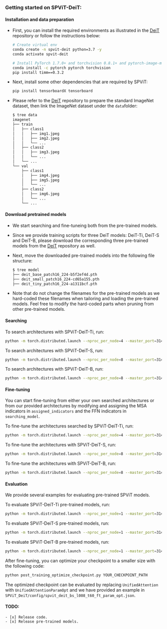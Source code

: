 ### Getting started on SPViT-DeiT:

#### Installation and data preparation

- First, you can install the required environments as illustrated in the [DeiT](https://github.com/facebookresearch/deit) repository or follow the instructions below:

  ```bash
  # Create virtual env
  conda create -n spvit-deit python=3.7 -y
  conda activate spvit-deit
  
  # Install PyTorch 1.7.0+ and torchvision 0.8.1+ and pytorch-image-models 0.3.2:
  conda install -c pytorch pytorch torchvision
  pip install timm==0.3.2
  ```

- Next, install some other dependencies that are required by SPViT:

  ```bash
  pip install tensorboardX tensorboard
  ```

- Please refer to the [DeiT](https://github.com/facebookresearch/deit) repository to prepare the standard ImageNet dataset, then link the ImageNet dataset under the `data`folder:

  ```bash
  $ tree data
  imagenet
  ├── train
  │   ├── class1
  │   │   ├── img1.jpeg
  │   │   ├── img2.jpeg
  │   │   └── ...
  │   ├── class2
  │   │   ├── img3.jpeg
  │   │   └── ...
  │   └── ...
  └── val
      ├── class1
      │   ├── img4.jpeg
      │   ├── img5.jpeg
      │   └── ...
      ├── class2
      │   ├── img6.jpeg
      │   └── ...
      └── ...
  ```

#### Download pretrained models

- We start searching and fine-tuneing both from the pre-trained models.

- Since we provide training scripts for three DeiT models: DeiT-Ti, DeiT-S and DeiT-B, please download the corresponding three pre-trained models from the [DeiT](https://github.com/facebookresearch/deit) repository as well.

- Next, move the downloaded pre-trained models into the following file structure:

  ```bash
  $ tree model
  ├── deit_base_patch16_224-b5f2ef4d.pth
  ├── deit_small_patch16_224-cd65a155.pth
  ├── deit_tiny_patch16_224-a1311bcf.pth
  ```

- Note that do not change the filenames for the pre-trained models as we hard-coded these filenames when tailoring and loading the pre-trained models. Feel free to modify the hard-coded parts when pruning from other pre-trained models.

#### Searching

To search architectures with SPViT-DeiT-Ti, run:

```bash
python -m torch.distributed.launch --nproc_per_node=4 --master_port=3146 --use_env main_pruning.py --config config/spvit_deit_ti_l200_t10_search.json
```

To search architectures with SPViT-DeiT-S, run:

```bash
python -m torch.distributed.launch --nproc_per_node=8 --master_port=3146 --use_env main_pruning.py --config config/spvit_deit_sm_l30_t32_search.json
```

To search architectures with SPViT-DeiT-B, run:

```bash
python -m torch.distributed.launch --nproc_per_node=8 --master_port=3146 --use_env main_pruning.py --config config/spvit_deit_bs_l006_t100_search.json
```

#### Fine-tuning

You can start fine-tuning from either your own searched architectures or from our provided architectures by modifying and assigning the MSA indicators in `assigned_indicators` and the FFN indicators in `searching_model`.

To fine-tune the architectures searched by SPViT-DeiT-Ti, run:

```bash
python -m torch.distributed.launch --nproc_per_node=4 --master_port=3146 --use_env main_pruning.py --config config/spvit_deit_ti_l200_t10_ft.json
```

To fine-tune the architectures with SPViT-DeiT-S, run:

```bash
python -m torch.distributed.launch --nproc_per_node=8 --master_port=3146 --use_env main_pruning.py --config config/spvit_deit_sm_l30_t32_ft.json
```

To fine-tune the architectures with SPViT-DeiT-B, run:

```bash
python -m torch.distributed.launch --nproc_per_node=8 --master_port=3146 --use_env main_pruning.py --config config/spvit_deit_bs_l006_t100_ft.json
```

#### Evaluation

We provide several examples for evaluating pre-trained SPViT models.

To evaluate SPViT-DeiT-Ti pre-trained models, run:

```bash
python -m torch.distributed.launch --nproc_per_node=1 --master_port=3146 --use_env main_pruning.py --config config/spvit_deit_ti_l200_t10_ft.json --resume [PRE-TRAINED MODEL PATH] --eval
```

To evaluate SPViT-DeiT-S pre-trained models, run:

```bash
python -m torch.distributed.launch --nproc_per_node=1 --master_port=3146 --use_env main_pruning.py --config config/spvit_deit_sm_l30_t32_ft.json --resume [PRE-TRAINED MODEL PATH]  --eval
```

To evaluate SPViT-DeiT-B pre-trained models, run:

```bash
python -m torch.distributed.launch --nproc_per_node=1 --master_port=3146 --use_env main_pruning.py --config config/spvit_deit_bs_l006_t100_ft.json --resume [PRE-TRAINED MODEL PATH] --eval
```

After fine-tuning, you can optimize your checkpoint to a smaller size with the following code:
```bash
python post_training_optimize_checkpoint.py YOUR_CHECKPOINT_PATH 
```
The optimized checkpoint can be evaluated by replacing `UnifiedAttention` with `UnifiedAttentionParamOpt` and we have provided an example in `SPViT_DeiT/config/spvit_deit_bs_l008_t60_ft_param_opt.json`.

#### TODO:

```
- [x] Release code.
- [x] Release pre-trained models.
```

